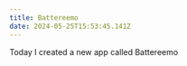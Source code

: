 ```yaml
---
title: Battereemo
date: 2024-05-25T15:53:45.141Z
---
```


Today I created a new app called Battereemo
